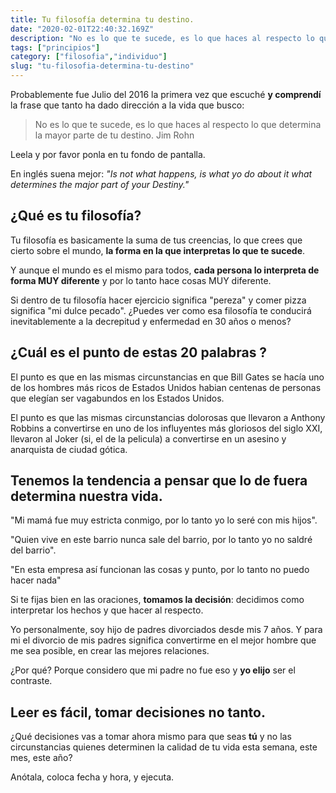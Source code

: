 ```yaml
---
title: Tu filosofía determina tu destino.
date: "2020-02-01T22:40:32.169Z"
description: "No es lo que te sucede, es lo que haces al respecto lo que determina la mayor parte de tu destino"
tags: ["principios"]
category: ["filosofia","individuo"]
slug: "tu-filosofia-determina-tu-destino"
---
```


Probablemente fue Julio del 2016 la primera vez que escuché **y comprendí** la frase que tanto ha dado dirección a la vida que busco:

> No es lo que te sucede, es lo que haces al respecto lo que determina la mayor parte de tu destino.
> Jim Rohn

Leela y por favor ponla en tu fondo de pantalla.

En inglés suena mejor: _"Is not what happens, is what yo do about it what determines the major part of your Destiny."_

## ¿Qué es tu filosofía?

Tu filosofía es basicamente la suma de tus creencias, lo que crees que cierto sobre el mundo, **la forma en la que interpretas lo que te sucede**.

Y aunque el mundo es el mismo para todos, **cada persona lo interpreta de forma MUY diferente** y por lo tanto hace cosas MUY diferente.

Si dentro de tu filosofía hacer ejercicio significa "pereza" y comer pizza significa "mi dulce pecado". ¿Puedes ver como esa filosofía te conducirá inevitablemente a la decrepitud y enfermedad en 30 años o menos?

## ¿Cuál es el punto de estas 20 palabras ?

El punto es que en las mismas circunstancias en que Bill Gates se hacía uno de los hombres más ricos de Estados Unidos habian centenas de personas que elegían ser vagabundos en los Estados Unidos.

El punto es que las mismas circunstancias dolorosas que llevaron a Anthony Robbins a convertirse en uno de los influyentes más gloriosos del siglo XXI, llevaron al Joker (si, el de la pelicula) a convertirse en un asesino y anarquista de ciudad gótica.

## Tenemos la tendencia a pensar que lo de fuera determina nuestra vida.

"Mi mamá fue muy estricta conmigo, por lo tanto yo lo seré con mis hijos".

"Quien vive en este barrio nunca sale del barrio, por lo tanto yo no saldré del barrio".

"En esta empresa así funcionan las cosas y punto, por lo tanto no puedo hacer nada"

Si te fijas bien en las oraciones, **tomamos la decisión**: decidimos como interpretar los hechos y que hacer al respecto.

Yo personalmente, soy hijo de padres divorciados desde mis 7 años. Y para mi el divorcio de mis padres significa convertirme en el mejor hombre que me sea posible, en crear las mejores relaciones.

¿Por qué? Porque considero que mi padre no fue eso y **yo elijo** ser el contraste.

## Leer es fácil, tomar decisiones no tanto.

¿Qué decisiones vas a tomar ahora mismo para que seas **tú** y no las circunstancias quienes determinen la calidad de tu vida esta semana, este mes, este año?

Anótala, coloca fecha y hora, y ejecuta.
